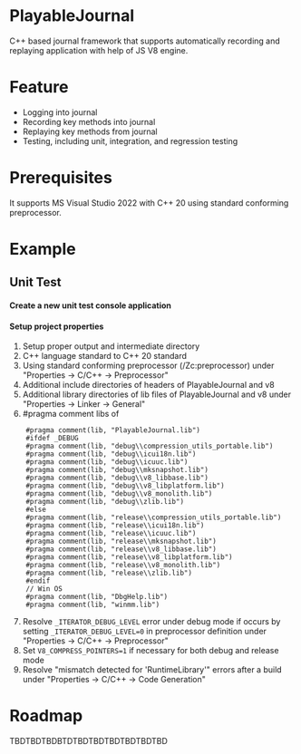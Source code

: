# PlayableJournal
C++ based journal framework that supports automatically recording and replaying application with help of JS V8 engine.
# Feature
- Logging into journal
- Recording key methods into journal
- Replaying key methods from journal
- Testing, including unit, integration, and regression testing
# Prerequisites
It supports MS Visual Studio 2022 with C++ 20 using standard conforming preprocessor.
# Example
## Unit Test
#### Create a new unit test console application
#### Setup project properties
1. Setup proper output and intermediate directory
2. C++ language standard to C++ 20 standard
3. Using standard conforming preprocessor (/Zc:preprocessor) under "Properties -> C/C++ -> Preprocessor"
4. Additional include directories of headers of PlayableJournal and v8
5. Additional library directories of lib files of PlayableJournal and v8 under "Properties -> Linker -> General"
6. #pragma comment libs of 
```
    #pragma comment(lib, "PlayableJournal.lib")
    #ifdef _DEBUG
    #pragma comment(lib, "debug\\compression_utils_portable.lib")
    #pragma comment(lib, "debug\\icui18n.lib")
    #pragma comment(lib, "debug\\icuuc.lib")
    #pragma comment(lib, "debug\\mksnapshot.lib")
    #pragma comment(lib, "debug\\v8_libbase.lib")
    #pragma comment(lib, "debug\\v8_libplatform.lib")
    #pragma comment(lib, "debug\\v8_monolith.lib")
    #pragma comment(lib, "debug\\zlib.lib")
    #else
    #pragma comment(lib, "release\\compression_utils_portable.lib")
    #pragma comment(lib, "release\\icui18n.lib")
    #pragma comment(lib, "release\\icuuc.lib")
    #pragma comment(lib, "release\\mksnapshot.lib")
    #pragma comment(lib, "release\\v8_libbase.lib")
    #pragma comment(lib, "release\\v8_libplatform.lib")
    #pragma comment(lib, "release\\v8_monolith.lib")
    #pragma comment(lib, "release\\zlib.lib")
    #endif
    // Win OS
    #pragma comment(lib, "DbgHelp.lib")
    #pragma comment(lib, "winmm.lib")
```
7. Resolve `_ITERATOR_DEBUG_LEVEL` error under debug mode if occurs by setting `_ITERATOR_DEBUG_LEVEL=0` in preprocessor definition under "Properties -> C/C++ -> Preprocessor"
8. Set `V8_COMPRESS_POINTERS=1` if necessary for both debug and release mode
9. Resolve "mismatch detected for 'RuntimeLibrary'" errors after a build under "Properties -> C/C++ -> Code Generation"
# Roadmap
TBDTBDTBDBTDTBDTBDTBDTBDTBDTBD

